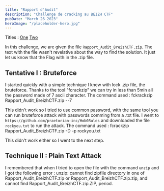 ```yaml
---
title: "Rapport d'Audit"
description: "Challenge de cracking au BEIZH CTF"
pubDate: "March 26 2023"
heroImage: "/placeholder-hero.jpg"
---
```

Titles :
[One](#TechniqueII)
[Two](#Technique-II-:-Plain-Text)

In this challenge, we are given the file `Rapport_Audit_BreizhCTF.zip`.
The text with the file wasn't revelative about the way to find the solution. It just let us know that the Flag with in the .zip file.

## Tentative I : Bruteforce

I started quickly with a simple technique I knew with lock .zip file, the bruteforce. Thanks to the tool "fcrackzip" we can try in less than 5min all the password made of 7 ascii character. The command used :
    fckrackzip Rapport_Audit_BreizhCTF.zip --7

This didn't work so I tried to use common password, with the same tool you can run bruteforce attack with passwords comming from a .txt file. I went to `https://github.com/praetorian-inc/Hob0Rules` and downloaded the file `rockyou.txt` to run the attack. The command used :
    fcrackzip Rapport_Audit_BreizhCTF.zip -D -p rockyou.txt

This didn't work either so I went to the next step.

## Technique II : Plain Text Attack

I remembered that when I tried to open the file with the command `unzip` and I got the following error :
    unzip: cannot find zipfile directory in one of Rapport_Audit_BreizhCTF.zip or
            Rapport_Audit_BreizhCTF.zip.zip, and cannot find Rapport_Audit_BreizhCTF.zip.ZIP, period.